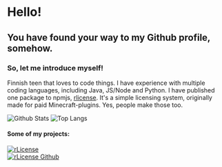 [rlicenseLogo]: https://nodei.co/npm/rlicense.png "rLicense"
# Hello!
## You have found your way to my Github profile, somehow.
### So, let me introduce myself!

Finnish teen that loves to code things.
I have experience with multiple coding languages, including Java, JS/Node and Python.
I have published one package to npmjs, [rlicense](https://npmjs.com/package/rlicense). 
It's a simple licensing system, originally made for paid Minecraft-plugins. Yes, people make those too.

![Github Stats](https://github-readme-stats.vercel.app/api?username=raikasdev&hide_title=true&show_icons=true&theme=radical)
![Top Langs](https://github-readme-stats.vercel.app/api/top-langs/?username=raikasdev&theme=radical)

#### Some of my projects:
[![rLicense][rlicenseLogo]](https://npmjs.com/package/rlicense)\
[![rLicense Github](https://github-readme-stats.vercel.app/api/pin/?username=raikasdev&repo=rlicense)](https://github.com/raikasdev/rlicense)

